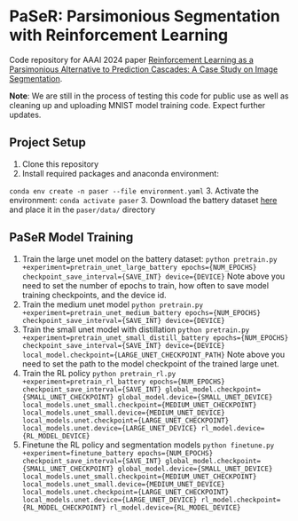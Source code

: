# PaSeR: Parsimonious Segmentation with Reinforcement Learning

Code repository for AAAI 2024 paper [Reinforcement Learning as a Parsimonious Alternative to Prediction Cascades: A Case Study on Image Segmentation](https://arxiv.org/abs/2402.11760).

**Note**: We are still in the process of testing this code for public use as well as cleaning up and uploading MNIST model training code. Expect further updates.

## Project Setup

1. Clone this repository
2. Install required packages and anaconda environment:

`conda env create -n paser --file environment.yaml`
3. Activate the environment: `conda activate paser`
3. Download the battery dataset [here](https://stevens0-my.sharepoint.com/:u:/g/personal/bsrikish_stevens_edu/EbnYfLd2cadIpfXWM6uwzmMBdBJ4_eGmfA4aK6iTJR22xw?e=L1Zu8m) and place it in the `paser/data/` directory

## PaSeR Model Training

1. Train the large unet model on the battery dataset:
`python pretrain.py +experiment=pretrain_unet_large_battery epochs={NUM_EPOCHS} checkpoint_save_interval={SAVE_INT} device={DEVICE}`
Note above you need to set the number of epochs to train, how often to save model training checkpoints, and the device id.
2. Train the medium unet model
`python pretrain.py +experiment=pretrain_unet_medium_battery epochs={NUM_EPOCHS} checkpoint_save_interval={SAVE_INT} device={DEVICE}`
3. Train the small unet model with distillation
`python pretrain.py +experiment=pretrain_unet_small_distill_battery epochs={NUM_EPOCHS} checkpoint_save_interval={SAVE_INT} device={DEVICE} local_model.checkpoint={LARGE_UNET_CHECKPOINT_PATH}`
Note above you need to set the path to the model checkpoint of the trained large unet.
4. Train the RL policy
`python pretrain_rl.py +experiment=pretrain_rl_battery epochs={NUM_EPOCHS} checkpoint_save_interval={SAVE_INT} global_model.checkpoint={SMALL_UNET_CHECKPOINT} global_model.device={SMALL_UNET_DEVICE} local_models.unet_small.checkpoint={MEDIUM_UNET_CHECKPOINT} local_models.unet_small.device={MEDIUM_UNET_DEVICE} local_models.unet.checkpoint={LARGE_UNET_CHECKPOINT} local_models.unet.device={LARGE_UNET_DEVICE} rl_model.device={RL_MODEL_DEVICE}`
5. Finetune the RL policy and segmentation models
`python finetune.py +experiment=finetune_battery epochs={NUM_EPOCHS} checkpoint_save_interval={SAVE_INT} global_model.checkpoint={SMALL_UNET_CHECKPOINT} global_model.device={SMALL_UNET_DEVICE} local_models.unet_small.checkpoint={MEDIUM_UNET_CHECKPOINT} local_models.unet_small.device={MEDIUM_UNET_DEVICE} local_models.unet.checkpoint={LARGE_UNET_CHECKPOINT} local_models.unet.device={LARGE_UNET_DEVICE} rl_model.checkpoint={RL_MODEL_CHECKPOINT} rl_model.device={RL_MODEL_DEVICE}`

